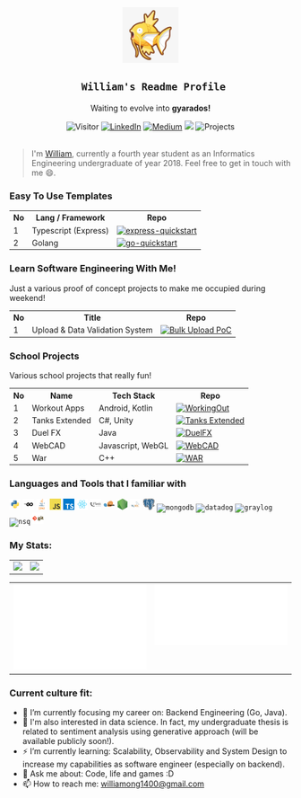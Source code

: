 <p align="center">
 <img width="100px" src="avatar.jpg" align="center" alt="GitHub Readme Stats" />
 <h2 align="center"><code> William's Readme Profile</code></h2>
 <p align="center">Waiting to evolve into <b>gyarados!</b></p>
</p>
  <p align="center">
  <img src="https://visitor-badge.glitch.me/badge?page_id=github.com/William9923" alt="Visitor">
    <a href="https://www.linkedin.com/in/williamong9923/" target="_blank"><img src="https://img.shields.io/badge/LinkedIn-%230077B5.svg?&style=flat&logo=linkedin&logoColor=white" alt="LinkedIn"></a>
<a href="https://medium.com/@williamong1400" target="_blank"><img src="https://img.shields.io/badge/Medium-gray.svg?&style=flat&logo=medium&logoColor=white" alt="Medium"></a>
<a href="https://williamong.vercel.app" target="_blank"><img src="https://img.shields.io/static/v1?label=Website&message=williamong&color=%230076D6&style=flat-square&logo=firefox" /></a>
<img src="https://img.shields.io/badge/Projects-8-yellow?&style=flat" alt="Projects"/>
    <br />
    <br />
  </p>

> I'm [William](https://william9923.github.io/), currently a fourth year student as an Informatics Engineering undergraduate of year 2018. Feel free to get in touch with me 😄.

<h3><strong>Easy To Use Templates</strong></h3>

<table>
  <tr>
    <th>No</th>
    <th>Lang / Framework</th>
    <th>Repo</th>
  </tr>
  <tr>
    <td>1</td>
    <td>Typescript (Express)</td>
    <td valign="top">
        <a href="https://github.com/William9923/Express-Quickstart"><img height="100" src="https://github-readme-stats.vercel.app/api/pin/?username=William9923&repo=Express-Quickstart&show_owner=true" alt="express-quickstart"></a>
    </td>
  </tr>
  <tr>
    <td>2</td>
    <td>Golang</td>
    <td valign="top">
    <a href="https://github.com/William9923/easy-go"><img height="100" src="https://github-readme-stats.vercel.app/api/pin/?username=William9923&repo=easy-go&show_owner=true" alt="go-quickstart"></a>
    </td>
  </tr>
</table>


<h3><strong>Learn Software Engineering With Me!</strong></h3>

Just a various proof of concept projects to make me occupied during weekend!

<table>
  <tr>
    <th>No</th>
    <th>Title</th>
    <th>Repo</th>
  </tr>
  <tr>
    <td>1</td>
    <td>Upload & Data Validation System</td>
    <td valign="top">
    <a href="https://github.com/William9923/bulk-upload-poc">
        <img height="100" src="https://github-readme-stats.vercel.app/api/pin/?username=William9923&repo=bulk-upload-poc&show_owner=true" alt="Bulk Upload PoC">
    </a>
    </td>
  </tr>
</table>


<h3><strong>School Projects</strong></h3>

Various school projects that really fun!

<table>
  <tr>
    <th>No</th>
    <th>Name</th>
    <th>Tech Stack</th>
    <th>Repo</th>
  </tr>
  <tr>
    <td>1</td>
    <td>Workout Apps</td>
    <td>Android, Kotlin</td>
    <td valign="top">
    <a href="https://github.com/William9923/WorkingOut">
        <img height="100" src="https://github-readme-stats.vercel.app/api/pin/?username=William9923&repo=WorkingOut&show_owner=true" alt="WorkingOut">
    </a>
    </td>
  </tr>
  <tr>
    <td>2</td>
    <td>Tanks Extended</td>
    <td>C#, Unity</td>
    <td valign="top">
    <a href="https://github.com/William9923/tanks-extended">
        <img height="100" src="https://github-readme-stats.vercel.app/api/pin/?username=William9923&repo=tanks-extended&show_owner=true" alt="Tanks Extended">
    </a>
    </td>
  </tr>
  <tr>
    <td>3</td>
    <td>Duel FX</td>
    <td>Java</td>
    <td valign="top">
    <a href="https://github.com/William9923/DuelFX">
        <img height="100" src="https://github-readme-stats.vercel.app/api/pin/?username=William9923&repo=duelfx&show_owner=true" alt="DuelFX">
    </a>
    </td>
  </tr>
  <tr>
    <td>4</td>
    <td>WebCAD</td>
    <td>Javascript, WebGL</td>
    <td valign="top">
    <a href="https://github.com/William9923/webcad">
        <img height="100" src="https://github-readme-stats.vercel.app/api/pin/?username=William9923&repo=webcad&show_owner=true" alt="WebCAD">
    </a>
    </td>
  </tr>
  <tr>
    <td>5</td>
    <td>War</td>
    <td>C++</td>
    <td valign="top">
    <a href="https://github.com/William9923/war">
        <img height="100" src="https://github-readme-stats.vercel.app/api/pin/?username=William9923&repo=war&show_owner=true" alt="WAR">
    </a>
    </td>
  </tr>
</table>


<h3><strong>Languages and Tools that I familiar with</strong></h3>
<code><img height="20" src="https://raw.githubusercontent.com/github/explore/80688e429a7d4ef2fca1e82350fe8e3517d3494d/topics/python/python.png" alt="python"></code>  
<code><img height="20" src="https://raw.githubusercontent.com/github/explore/80688e429a7d4ef2fca1e82350fe8e3517d3494d/topics/go/go.png" alt="go"></code>
<code><img height="20" src="https://raw.githubusercontent.com/github/explore/5b3600551e122a3277c2c5368af2ad5725ffa9a1/topics/java/java.png" alt="java"></code>
<code><img height="20" src="https://raw.githubusercontent.com/github/explore/80688e429a7d4ef2fca1e82350fe8e3517d3494d/topics/javascript/javascript.png" alt="javascript"></code>
<code><img height="20" src="https://raw.githubusercontent.com/github/explore/80688e429a7d4ef2fca1e82350fe8e3517d3494d/topics/typescript/typescript.png" alt="typescript"></code>
<code><img height="20" src="https://raw.githubusercontent.com/github/explore/80688e429a7d4ef2fca1e82350fe8e3517d3494d/topics/react/react.png" alt="react"></code>
<code><img height="20" src="https://raw.githubusercontent.com/github/explore/80688e429a7d4ef2fca1e82350fe8e3517d3494d/topics/flask/flask.png" alt="flask"></code>
<code><img height="20" src="https://raw.githubusercontent.com/github/explore/80688e429a7d4ef2fca1e82350fe8e3517d3494d/topics/scikit-learn/scikit-learn.png" alt="machine learning"></code>
<code><img height="20" src="https://raw.githubusercontent.com/github/explore/80688e429a7d4ef2fca1e82350fe8e3517d3494d/topics/nodejs/nodejs.png" alt="nodejs"></code>
<code><img height="20" src="https://raw.githubusercontent.com/github/explore/80688e429a7d4ef2fca1e82350fe8e3517d3494d/topics/mysql/mysql.png" alt="mysql"></code>
<code><img height="20" src="https://raw.githubusercontent.com/github/explore/80688e429a7d4ef2fca1e82350fe8e3517d3494d/topics/postgresql/postgresql.png" alt="postgresql"></code>
<code><img height="20" src="https://raw.githubusercontent.com/mongodb/mongo/b916a2ed3affa06b99ff57b0d13eed611232e04a/docs/leaf.svg" alt="mongodb"></code>
<code><img height="20" src="https://www.drupal.org/files/datadog-logo-purple.png" alt="datadog"></code>
<code><img height="20" src="https://avatars.githubusercontent.com/u/474892?s=200&v=4" alt="graylog"></code>
<code><img height="20" src="https://camo.githubusercontent.com/35df65972dd10241edb2bdbd1f49f7f52b83f909b32d91f76aa6bd0c6b976ea5/68747470733a2f2f6e73712e696f2f7374617469632f696d672f6e73715f626c75652e706e67" alt="nsq"></code>
<code><img height="20" src="https://raw.githubusercontent.com/github/explore/80688e429a7d4ef2fca1e82350fe8e3517d3494d/topics/git/git.png" alt="git"></code>

<h3><strong>My Stats:</strong></h3>
<table>
  <tr>
  <td valign="top"><img src="https://github-readme-stats.vercel.app/api?username=William9923&show_icons=true&title_color=ffffff&icon_color=34abeb&text_color=daf7dc&bg_color=151515&theme=dark"/></td>
    <td valign="top"><img src="https://github-readme-stats.vercel.app/api/top-langs/?username=William9923&hide=jupyter%20notebook,c%23,html&layout=compact&show_icons=true&title_color=ffffff&icon_color=34abeb&text_color=daf7dc&bg_color=151515"/></td>
    
  </tr>
</table>

<table>
  <tr>
    <td valign="top"><img src="metrics.plugin.habits.charts.svg"/></td>
    <td valign="top"><img src="metrics.plugin.isocalendar.svg"/></td>
  </tr>
</table>

<h3><strong>Current culture fit:</strong></h3>

- 🔭 I’m currently focusing my career on: Backend Engineering (Go, Java).
- 🌱 I'm also interested in data science. In fact, my undergraduate thesis is related to sentiment analysis using generative approach (will be available publicly soon!).
- ⚡ I’m currently learning: Scalability, Observability and System Design to increase my capabilities as software engineer (especially on backend).
- 💬 Ask me about: Code, life and games :D
- 📫 How to reach me: williamong1400@gmail.com

<br>

